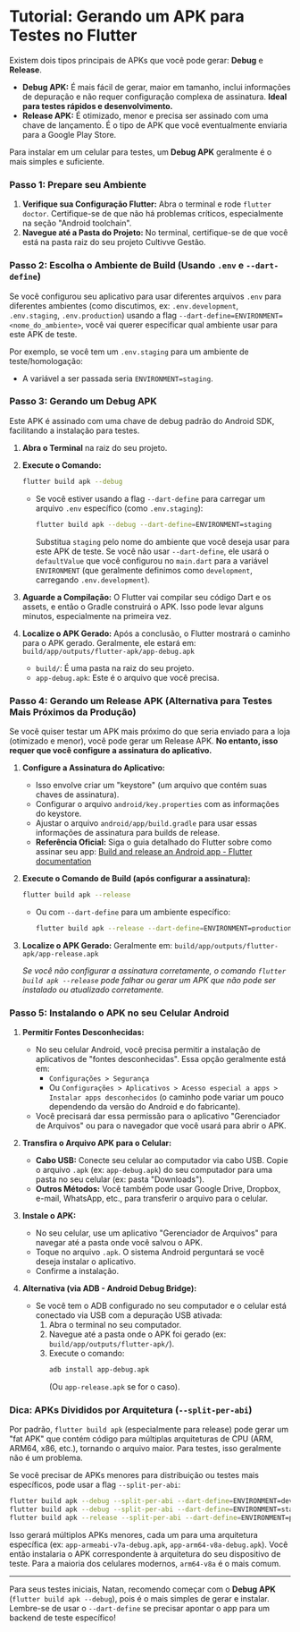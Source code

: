 # Tutorial: Gerando um APK para Testes no Flutter

Existem dois tipos principais de APKs que você pode gerar: **Debug** e **Release**.

  * **Debug APK:** É mais fácil de gerar, maior em tamanho, inclui informações de depuração e não requer configuração complexa de assinatura. **Ideal para testes rápidos e desenvolvimento.**
  * **Release APK:** É otimizado, menor e precisa ser assinado com uma chave de lançamento. É o tipo de APK que você eventualmente enviaria para a Google Play Store.

Para instalar em um celular para testes, um **Debug APK** geralmente é o mais simples e suficiente.

### Passo 1: Prepare seu Ambiente

1.  **Verifique sua Configuração Flutter:**
    Abra o terminal e rode `flutter doctor`. Certifique-se de que não há problemas críticos, especialmente na seção "Android toolchain".
2.  **Navegue até a Pasta do Projeto:**
    No terminal, certifique-se de que você está na pasta raiz do seu projeto Cultivve Gestão.

### Passo 2: Escolha o Ambiente de Build (Usando `.env` e `--dart-define`)

Se você configurou seu aplicativo para usar diferentes arquivos `.env` para diferentes ambientes (como discutimos, ex: `.env.development`, `.env.staging`, `.env.production`) usando a flag `--dart-define=ENVIRONMENT=<nome_do_ambiente>`, você vai querer especificar qual ambiente usar para este APK de teste.

Por exemplo, se você tem um `.env.staging` para um ambiente de teste/homologação:

  * A variável a ser passada seria `ENVIRONMENT=staging`.

### Passo 3: Gerando um Debug APK

Este APK é assinado com uma chave de debug padrão do Android SDK, facilitando a instalação para testes.

1.  **Abra o Terminal** na raiz do seu projeto.

2.  **Execute o Comando:**

    ```bash
    flutter build apk --debug 
    ```

      * Se você estiver usando a flag `--dart-define` para carregar um arquivo `.env` específico (como `.env.staging`):
        ```bash
        flutter build apk --debug --dart-define=ENVIRONMENT=staging
        ```
        Substitua `staging` pelo nome do ambiente que você deseja usar para este APK de teste. Se você não usar `--dart-define`, ele usará o `defaultValue` que você configurou no `main.dart` para a variável `ENVIRONMENT` (que geralmente definimos como `development`, carregando `.env.development`).

3.  **Aguarde a Compilação:** O Flutter vai compilar seu código Dart e os assets, e então o Gradle construirá o APK. Isso pode levar alguns minutos, especialmente na primeira vez.

4.  **Localize o APK Gerado:**
    Após a conclusão, o Flutter mostrará o caminho para o APK gerado. Geralmente, ele estará em:
    `build/app/outputs/flutter-apk/app-debug.apk`

      * `build/`: É uma pasta na raiz do seu projeto.
      * `app-debug.apk`: Este é o arquivo que você precisa.

### Passo 4: Gerando um Release APK (Alternativa para Testes Mais Próximos da Produção)

Se você quiser testar um APK mais próximo do que seria enviado para a loja (otimizado e menor), você pode gerar um Release APK. **No entanto, isso requer que você configure a assinatura do aplicativo.**

1.  **Configure a Assinatura do Aplicativo:**

      * Isso envolve criar um "keystore" (um arquivo que contém suas chaves de assinatura).
      * Configurar o arquivo `android/key.properties` com as informações do keystore.
      * Ajustar o arquivo `android/app/build.gradle` para usar essas informações de assinatura para builds de release.
      * **Referência Oficial:** Siga o guia detalhado do Flutter sobre como assinar seu app: [Build and release an Android app - Flutter documentation](https://www.google.com/search?q=https://docs.flutter.dev/deployment/android%23signing-the-app)

2.  **Execute o Comando de Build (após configurar a assinatura):**

    ```bash
    flutter build apk --release
    ```

      * Ou com `--dart-define` para um ambiente específico:
        ```bash
        flutter build apk --release --dart-define=ENVIRONMENT=production 
        ```

3.  **Localize o APK Gerado:**
    Geralmente em:
    `build/app/outputs/flutter-apk/app-release.apk`

    *Se você não configurar a assinatura corretamente, o comando `flutter build apk --release` pode falhar ou gerar um APK que não pode ser instalado ou atualizado corretamente.*

### Passo 5: Instalando o APK no seu Celular Android

1.  **Permitir Fontes Desconhecidas:**

      * No seu celular Android, você precisa permitir a instalação de aplicativos de "fontes desconhecidas". Essa opção geralmente está em:
          * `Configurações > Segurança`
          * Ou `Configurações > Aplicativos > Acesso especial a apps > Instalar apps desconhecidos` (o caminho pode variar um pouco dependendo da versão do Android e do fabricante).
      * Você precisará dar essa permissão para o aplicativo "Gerenciador de Arquivos" ou para o navegador que você usará para abrir o APK.

2.  **Transfira o Arquivo APK para o Celular:**

      * **Cabo USB:** Conecte seu celular ao computador via cabo USB. Copie o arquivo `.apk` (ex: `app-debug.apk`) do seu computador para uma pasta no seu celular (ex: pasta "Downloads").
      * **Outros Métodos:** Você também pode usar Google Drive, Dropbox, e-mail, WhatsApp, etc., para transferir o arquivo para o celular.

3.  **Instale o APK:**

      * No seu celular, use um aplicativo "Gerenciador de Arquivos" para navegar até a pasta onde você salvou o APK.
      * Toque no arquivo `.apk`. O sistema Android perguntará se você deseja instalar o aplicativo.
      * Confirme a instalação.

4.  **Alternativa (via ADB - Android Debug Bridge):**

      * Se você tem o ADB configurado no seu computador e o celular está conectado via USB com a depuração USB ativada:
        1.  Abra o terminal no seu computador.
        2.  Navegue até a pasta onde o APK foi gerado (ex: `build/app/outputs/flutter-apk/`).
        3.  Execute o comando:
            ```bash
            adb install app-debug.apk 
            ```
            (Ou `app-release.apk` se for o caso).

### Dica: APKs Divididos por Arquitetura (`--split-per-abi`)

Por padrão, `flutter build apk` (especialmente para release) pode gerar um "fat APK" que contém código para múltiplas arquiteturas de CPU (ARM, ARM64, x86, etc.), tornando o arquivo maior. Para testes, isso geralmente não é um problema.

Se você precisar de APKs menores para distribuição ou testes mais específicos, pode usar a flag `--split-per-abi`:

```bash
flutter build apk --debug --split-per-abi --dart-define=ENVIRONMENT=development
flutter build apk --debug --split-per-abi --dart-define=ENVIRONMENT=staging
flutter build apk --release --split-per-abi --dart-define=ENVIRONMENT=production
```

Isso gerará múltiplos APKs menores, cada um para uma arquitetura específica (ex: `app-armeabi-v7a-debug.apk`, `app-arm64-v8a-debug.apk`). Você então instalaria o APK correspondente à arquitetura do seu dispositivo de teste. Para a maioria dos celulares modernos, `arm64-v8a` é o mais comum.

-----

Para seus testes iniciais, Natan, recomendo começar com o **Debug APK** (`flutter build apk --debug`), pois é o mais simples de gerar e instalar. Lembre-se de usar o `--dart-define` se precisar apontar o app para um backend de teste específico\!